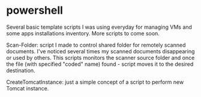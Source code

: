 powershell
==========
Several basic template scripts I was using everyday for managing VMs and some apps installations inventory.
More scripts to come soon.

Scan-Folder: script I made to control shared folder for remotely scanned documents. I've noticed several times my scanned documents disappearing or used by others. This scripts monitors the scanner source folder and once the file (with specified "coded" name) found - script moves it to the desired destination.

CreateTomcatInstance: just a simple concept of a script to perform new Tomcat instance.   
